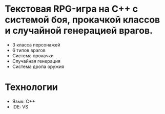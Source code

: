 # Текстовая RPG-игра на C++ с системой боя, прокачкой классов и случайной генерацией врагов.
- 3 класса персонажей
- 6 типов врагов
- Система прокачки
- Случайная генерация
- Система дропа оружия
# Технологии
- Язык: C++
- IDE: VS
